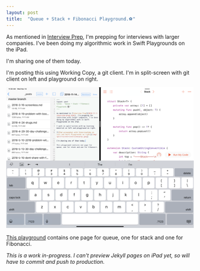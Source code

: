 ```yaml
---
layout: post
title:  "Queue + Stack + Fibonacci Playground.⚽️"
---
```


As mentioned in [Interview Prep](2018-11-1-interview-prep.html), I'm prepping for interviews with larger companies. I've been doing my algorithmic work in Swift Playgrounds on the iPad.

I'm sharing one of them today.

I'm posting this using Working Copy, a git client. I'm in split-screen with git client on left and playground on right.

![iPad screenshot with Working Copy on left and Swift Playgrounds on right](/img/git-playground.png)

[This playground](queue-stack.playground) contains one page for queue, one for stack and one for Fibonacci.

*This is a work in-progress. I can't preview Jekyll pages on iPad yet, so will have to commit and push to production.*
